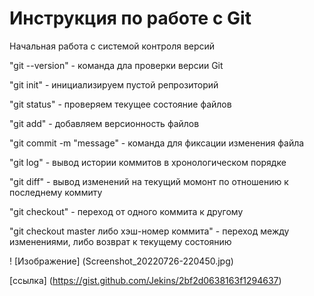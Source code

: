 # Инструкция по работе с Git

 Начальная работа с системой контроля версий

 "git --version" - команда дла проверки версии Git

 "git init" - инициализируем пустой репрозиторий
 
 "git status" - проверяем текущее состояние файлов

 "git add" - добавляем версионность файлов

 "git commit -m "message" - команда для фиксации изменения файла

"git log" - вывод истории коммитов в хронологическом порядке

"git diff" - вывод изменений на текущий момонт по отношению к последнему коммиту

"git checkout" - переход от одного коммита к другому

"git checkout master либо хэш-номер коммита" - переход между изменениями, либо возврат к текущему состоянию

! [Изображение] (Screenshot_20220726-220450.jpg)

[ссылка] (https://gist.github.com/Jekins/2bf2d0638163f1294637)
